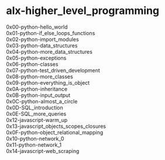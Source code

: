 # alx-higher_level_programming

0x00-python-hello_world <br>
0x01-python-if_else_loops_functions <br>
0x02-python-import_modules <br>
0x03-python-data_structures <br>
0x04-python-more_data_structures <br>
0x05-python-exceptions <br>
0x06-python-classes <br>
0x07-python-test_driven_development <br>
0x08-python-more_classes <br>
0x09-python-everything_is_object <br>
0x0A-python-inheritance <br>
0x0B-python-input_output <br>
0x0C-python-almost_a_circle <br>
0x0D-SQL_introduction <br>
0x0E-SQL_more_queries <br>
0x12-javascript-warm_up <br>
0x13-javascript_objects_scopes_closures <br>
0x0F-python-object_relational_mapping <br>
0x10-python-network_0 <br>
0x11-python-network_1 <br>
0x14-javascript-web_scraping <br>
